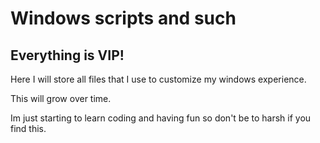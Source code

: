 # Windows scripts and such

## Everything is VIP!

Here I will store all files that I use to customize my windows experience.

This will grow over time.

Im just starting to learn coding and having fun so don't be to harsh if you find this.
